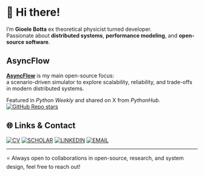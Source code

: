 # 👋 Hi there!

I’m **Gioele Botta** ex theoretical physicist turned developer.  
Passionate about **distributed systems**, **performance modeling**, and **open-source software**.

##  AsyncFlow  

[**AsyncFlow**](https://github.com/AsyncFlow-Sim/AsyncFlow) is my main open-source focus:  
a scenario-driven simulator to explore scalability, reliability, and trade-offs in modern distributed systems.  

Featured in *Python Weekly* and shared on X from *PythonHub*.  
[![GitHub Repo stars](https://img.shields.io/github/stars/AsyncFlow-Sim/AsyncFlow?style=social)](https://github.com/AsyncFlow-Sim/AsyncFlow)



## 🌐 Links & Contact  

[![CV](https://img.shields.io/badge/-CV-43a047?style=for-the-badge)](./cv_gioele.pdf)
[![SCHOLAR](https://img.shields.io/badge/-SCHOLAR-red?style=for-the-badge)](https://scholar.google.com/citations?user=uS84IxoAAAAJ&hl=it)
[![LINKEDIN](https://img.shields.io/badge/-LINKEDIN-0072b1?style=for-the-badge&logo=linkedin&logoColor=white)](https://www.linkedin.com/in/gioele-botta-50b858a7/)
[![EMAIL](https://img.shields.io/badge/-EMAIL-grey?style=for-the-badge&logo=gmail&logoColor=red)](mailto:gioelebotta00@gmail.com)

---

⭐ Always open to collaborations in open-source, research, and system design, feel free to reach out!
